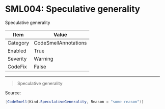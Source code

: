 # SML004: Speculative generality

Speculative generality

|Item|Value|
|-|-|
|Category|CodeSmellAnnotations|
|Enabled|True|
|Severity|Warning|
|CodeFix|False|
---

> Speculative generality


Source:
```cs
[CodeSmell(Kind.SpeculativeGenerality, Reason = "some reason")]
```